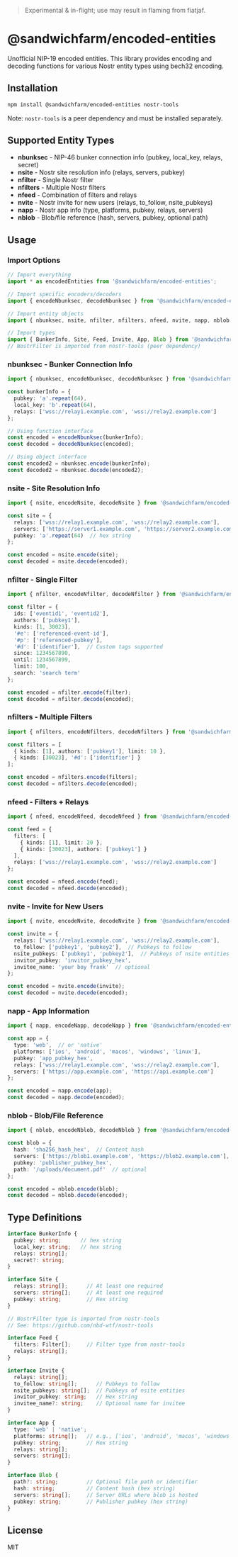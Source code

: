 > Experimental & in-flight; use may result in flaming from fiatjaf.

# @sandwichfarm/encoded-entities

Unofficial NIP-19 encoded entities. This library provides encoding and decoding functions for various Nostr entity types using bech32 encoding.

## Installation

```bash
npm install @sandwichfarm/encoded-entities nostr-tools
```

Note: `nostr-tools` is a peer dependency and must be installed separately.

## Supported Entity Types

- **nbunksec** - NIP-46 bunker connection info (pubkey, local_key, relays, secret)
- **nsite** - Nostr site resolution info (relays, servers, pubkey)
- **nfilter** - Single Nostr filter
- **nfilters** - Multiple Nostr filters
- **nfeed** - Combination of filters and relays
- **nvite** - Nostr invite for new users (relays, to_follow, nsite_pubkeys)
- **napp** - Nostr app info (type, platforms, pubkey, relays, servers)
- **nblob** - Blob/file reference (hash, servers, pubkey, optional path)

## Usage

### Import Options

```typescript
// Import everything
import * as encodedEntities from '@sandwichfarm/encoded-entities';

// Import specific encoders/decoders
import { encodeNbunksec, decodeNbunksec } from '@sandwichfarm/encoded-entities';

// Import entity objects
import { nbunksec, nsite, nfilter, nfilters, nfeed, nvite, napp, nblob } from '@sandwichfarm/encoded-entities';

// Import types
import { BunkerInfo, Site, Feed, Invite, App, Blob } from '@sandwichfarm/encoded-entities';
// NostrFilter is imported from nostr-tools (peer dependency)
```

### nbunksec - Bunker Connection Info

```typescript
import { nbunksec, encodeNbunksec, decodeNbunksec } from '@sandwichfarm/encoded-entities';

const bunkerInfo = {
  pubkey: 'a'.repeat(64),
  local_key: 'b'.repeat(64),
  relays: ['wss://relay1.example.com', 'wss://relay2.example.com']
};

// Using function interface
const encoded = encodeNbunksec(bunkerInfo);
const decoded = decodeNbunksec(encoded);

// Using object interface
const encoded2 = nbunksec.encode(bunkerInfo);
const decoded2 = nbunksec.decode(encoded2);
```

### nsite - Site Resolution Info

```typescript
import { nsite, encodeNsite, decodeNsite } from '@sandwichfarm/encoded-entities';

const site = {
  relays: ['wss://relay1.example.com', 'wss://relay2.example.com'],
  servers: ['https://server1.example.com', 'https://server2.example.com'],
  pubkey: 'a'.repeat(64)  // hex string
};

const encoded = nsite.encode(site);
const decoded = nsite.decode(encoded);
```

### nfilter - Single Filter

```typescript
import { nfilter, encodeNfilter, decodeNfilter } from '@sandwichfarm/encoded-entities';

const filter = {
  ids: ['eventid1', 'eventid2'],
  authors: ['pubkey1'],
  kinds: [1, 30023],
  '#e': ['referenced-event-id'],
  '#p': ['referenced-pubkey'],
  '#d': ['identifier'],  // Custom tags supported
  since: 1234567890,
  until: 1234567899,
  limit: 100,
  search: 'search term'
};

const encoded = nfilter.encode(filter);
const decoded = nfilter.decode(encoded);
```

### nfilters - Multiple Filters

```typescript
import { nfilters, encodeNfilters, decodeNfilters } from '@sandwichfarm/encoded-entities';

const filters = [
  { kinds: [1], authors: ['pubkey1'], limit: 10 },
  { kinds: [30023], '#d': ['identifier'] }
];

const encoded = nfilters.encode(filters);
const decoded = nfilters.decode(encoded);
```

### nfeed - Filters + Relays

```typescript
import { nfeed, encodeNfeed, decodeNfeed } from '@sandwichfarm/encoded-entities';

const feed = {
  filters: [
    { kinds: [1], limit: 20 },
    { kinds: [30023], authors: ['pubkey1'] }
  ],
  relays: ['wss://relay1.example.com', 'wss://relay2.example.com']
};

const encoded = nfeed.encode(feed);
const decoded = nfeed.decode(encoded);
```

### nvite - Invite for New Users

```typescript
import { nvite, encodeNvite, decodeNvite } from '@sandwichfarm/encoded-entities';

const invite = {
  relays: ['wss://relay1.example.com', 'wss://relay2.example.com'],
  to_follow: ['pubkey1', 'pubkey2'],  // Pubkeys to follow
  nsite_pubkeys: ['pubkey1', 'pubkey2'],  // Pubkeys of nsite entities
  invitor_pubkey: 'invitor_pubkey_hex',
  invitee_name: 'your boy frank'  // optional
};

const encoded = nvite.encode(invite);
const decoded = nvite.decode(encoded);
```

### napp - App Information

```typescript
import { napp, encodeNapp, decodeNapp } from '@sandwichfarm/encoded-entities';

const app = {
  type: 'web',  // or 'native'
  platforms: ['ios', 'android', 'macos', 'windows', 'linux'],
  pubkey: 'app_pubkey_hex',
  relays: ['wss://relay1.example.com', 'wss://relay2.example.com'],
  servers: ['https://app.example.com', 'https://api.example.com']
};

const encoded = napp.encode(app);
const decoded = napp.decode(encoded);
```

### nblob - Blob/File Reference

```typescript
import { nblob, encodeNblob, decodeNblob } from '@sandwichfarm/encoded-entities';

const blob = {
  hash: 'sha256_hash_hex',  // Content hash
  servers: ['https://blob1.example.com', 'https://blob2.example.com'],
  pubkey: 'publisher_pubkey_hex',
  path: '/uploads/document.pdf'  // optional
};

const encoded = nblob.encode(blob);
const decoded = nblob.decode(encoded);
```

## Type Definitions

```typescript
interface BunkerInfo {
  pubkey: string;      // hex string
  local_key: string;   // hex string
  relays: string[];
  secret?: string;
}

interface Site {
  relays: string[];      // At least one required
  servers: string[];     // At least one required  
  pubkey: string;        // Hex string
}

// NostrFilter type is imported from nostr-tools
// See: https://github.com/nbd-wtf/nostr-tools

interface Feed {
  filters: Filter[];     // Filter type from nostr-tools
  relays: string[];
}

interface Invite {
  relays: string[];
  to_follow: string[];      // Pubkeys to follow
  nsite_pubkeys: string[];  // Pubkeys of nsite entities
  invitor_pubkey: string;   // Hex string
  invitee_name?: string;    // Optional name for invitee
}

interface App {
  type: 'web' | 'native';
  platforms: string[];   // e.g., ['ios', 'android', 'macos', 'windows', 'linux']
  pubkey: string;        // Hex string
  relays: string[];
  servers: string[];
}

interface Blob {
  path?: string;         // Optional file path or identifier
  hash: string;          // Content hash (hex string)
  servers: string[];     // Server URLs where blob is hosted
  pubkey: string;        // Publisher pubkey (hex string)
}
```

## License

MIT
